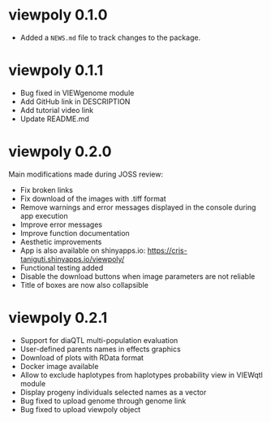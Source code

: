 # viewpoly 0.1.0

* Added a `NEWS.md` file to track changes to the package.

# viewpoly 0.1.1

* Bug fixed in VIEWgenome module
* Add GitHub link in DESCRIPTION
* Add tutorial video link
* Update README.md


# viewpoly 0.2.0

Main modifications made during JOSS review:

* Fix broken links
* Fix download of the images with .tiff format
* Remove warnings and error messages displayed in the console during app execution
* Improve error messages
* Improve function documentation
* Aesthetic improvements
* App is also available on shinyapps.io: https://cris-taniguti.shinyapps.io/viewpoly/
* Functional testing added
* Disable the download buttons when image parameters are not reliable
* Title of boxes are now also collapsible

# viewpoly 0.2.1

* Support for diaQTL multi-population evaluation
* User-defined parents names in effects graphics
* Download of plots with RData format
* Docker image available
* Allow to exclude haplotypes from haplotypes probability view in VIEWqtl module
* Display progeny individuals selected names as a vector
* Bug fixed to upload genome through genome link
* Bug fixed to upload viewpoly object


